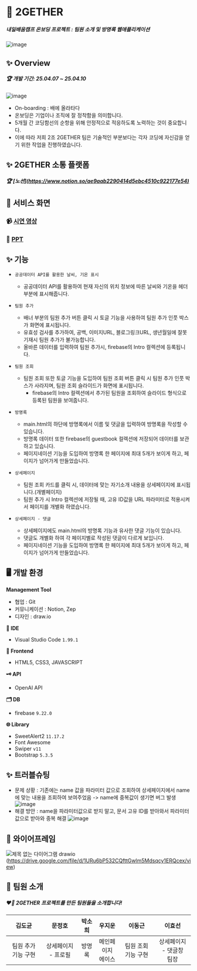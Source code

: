 # 📰 2GETHER
#####  내일배움캠프 온보딩 프로젝트 : 팀원 소개 및 방명록 웹애플리케이션
![image](https://github.com/user-attachments/assets/96c12cbc-3aab-4e35-9157-3a1fee947735)


 
## ✨ Overview
##### 🏆 개발 기간: 25.04.07 ~ 25.04.10
![image](https://github.com/user-attachments/assets/4e883b99-fb7d-4b72-9220-f8c60ac0da56)
- On-boarding : 배에 올라타다
- 온보딩은 기업이나 조직에 잘 정착함을 의미합니다.
- 5개월 간 코딩함선의 순항을 위해 안정적으로 적응하도록 노력하는 것이 중요합니다.
- 이에 따라 저희 2조 2GETHER 팀은 기술적인 부분보다는 각자 코딩에 자신감을 얻기 위한 작업을 진행하였습니다.


## ✨ 2GETHER 소통 플랫폼 
##### 🏆 [노션][(https://www.notion.so/ae9aab2290414d5ebc4510c922177e54)](https://www.notion.so/teamsparta/2-_2gether-1ce2dc3ef51480fa8883d455506b4f84)


## 👀 서비스 화면

### 📹 [시연 영상](https://drive.google.com/file/d/1Kif0_1ZqQEgGe2L2wgcdm5VFThFMgmbL/view)

### 📄 [PPT](https://www.canva.com/design/DAGkOLkAljU/dVlau21AzVbulnBwD2e6Ng/view?utm_content=DAGkOLkAljU&utm_campaign=share_your_design&utm_medium=link2&utm_source=shareyourdesignpanel)

  
## ✨  기능 

- `공공데이터 API를 활용한 날씨, 기온 표시`
	- 공공데이터 API를 활용하여 현재 자신의 위치 정보에 따른 날씨와 기온을 헤더부분에 표시해줍니다.

- `팀원 추가`
  - 배너 부분의 팀원 추가 버튼 클릭 시 토글 기능을 사용하여 팀원 추가 인풋 박스가 화면에 표시됩니다.
  - 유효성 검사를 추가하여, 공백, 이미지URL, 블로그링크URL, 생년월일에 잘못 기재시 팀원 추가가 불가능합니다.
  - 올바른 데이터를 입력하여 팀원 추가시, firebase의 Intro 컬렉션에 등록됩니다.

- `팀원 조회`
  - 팀원 조회 또한 토글 기능을 도입하여 팀원 조회 버튼 클릭 시 팀원 추가 인풋 박스가 사라지며, 팀원 조회 슬라이드가 화면에 표시됩니다.
	- firebase의 Intro 컬렉션에서 추가된 팀원을 조회하여 슬라이드 형식으로 등록된 팀원을 보여줍니다.
 
- `방명록`
	- main.html의 하단에 방명록에서 이름 및 댓글을 입력하여 방명록을 작성할 수 있습니다.
  - 방명록 데이터 또한 firebase의 guestbook 컬렉션에 저장되어 데이터를 보관하고 있습니다.
  - 페이지네이션 기능을 도입하여 방명록 한 페이지에 최대 5개가 보이게 하고, 페이지가 넘어가게 만들었습니다.
   
- `상세페이지`
	- 팀원 조회 카드를 클릭 시, 데이터에 맞는 자기소개 내용을 상세페이지에 표시됩니다.(개별페이지)
  - 팀원 추가 시 Intro 컬렉션에 저장될 때, 고유 ID값을 URL 파라미터로 적용시켜서 페이지를 개별화 하였습니다.
 
- `상세페이지 - 댓글`
	- 상세페이지에도 main.html의 방명록 기능과 유사한 댓글 기능이 있습니다.
  - 댓글도 개별화 하여 각 페이지별로 작성된 댓글이 다르게 보입니다.
  - 페이지네이션 기능을 도입하여 방명록 한 페이지에 최대 5개가 보이게 하고, 페이지가 넘어가게 만들었습니다.
 

## 🖥️ 개발 환경
**Management Tool**
- 협업 : Git
- 커뮤니케이션 : Notion, Zep
- 디자인 : draw.io

**🔨 IDE**
- Visual Studio Code `1.99.1`

**🦊 Frontend**
-  HTML5, CSS3, JAVASCRIPT

**🗝️ API**
- OpenAI API

**🗂️ DB**
- firebase `9.22.0`

**🌐 Library**
- SweetAlert2 `11.17.2`
- Font Awesome
- Swiper `v11`
- Bootstrap `5.3.5`


## ✨ 트러블슈팅
- 문제 상황 : 기존에는 name 값을 파라미터 값으로 조회하여 상세페이지에서 name에 맞는 내용을 조회하여 보여주었음 -> name에 중복값이 생기면 버그 발생
![image](https://github.com/user-attachments/assets/ac0989c9-d624-43da-a868-a5fe861758b5)
- 해결 방안 : name을 파라미터값으로 받지 말고, 문서 고유 ID를 받아와서 파라미터 값으로 받아와 중복 해결
![image](https://github.com/user-attachments/assets/db969ff5-2a3f-40ad-a191-60539becdfd2)


## 💫 와이어프레임
![제목 없는 다이어그램 drawio](https://github.com/user-attachments/assets/7e73caa2-ebad-444a-8f3c-1c2871bc2760)
(https://drive.google.com/file/d/1URu6bP532CQfttGwlm5Mdsqcy1ERQcex/view)

## 💞 팀원 소개
##### ❤️‍🔥 2GETHER 프로젝트를 만든 팀원들을 소개합니다!

| **김도균** | **문정호** | **박소희** | **우지운** | **이동근** | **이효선** |
|:----------:|:----------:|:----------:|:----------:|:----------:|:----------:|
| 팀원 추가 기능 구현 | 상세페이지 - 프로필 | 방명록 | 메인페이지<br/>에이스 | 팀원 조회 기능 구현 | 상세페이지 - 댓글창<br/>팀장 |

